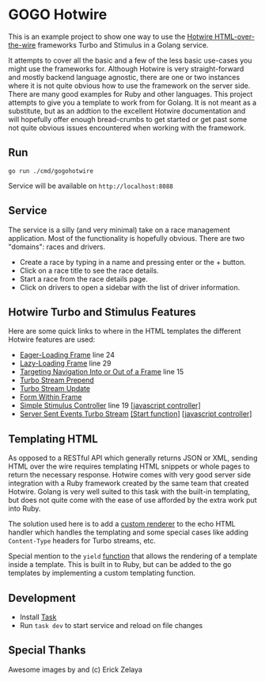 # GOGO Hotwire

This is an example project to show one way to use the [Hotwire HTML-over-the-wire](https://hotwired.dev) frameworks
Turbo and Stimulus in a Golang service.

It attempts to cover all the basic and a few of the less basic use-cases you might use the frameworks
for. Although Hotwire is very straight-forward and mostly backend language agnostic, there are one or two
instances where it is not quite obvious how to use the framework on the server side. There are many good examples
for Ruby and other languages. This project attempts to give you a template to work from for Golang.
It is not meant as a substitute, but as an addtion to the excellent Hotwire documentation and
will hopefully offer enough bread-crumbs to get started or get past some not quite obvious issues encountered when
working with the framework.

## Run

```shell
go run ./cmd/gogohotwire
``` 

Service will be available on `http://localhost:8088`

## Service

The service is a silly (and very minimal) take on a race management application. Most of the functionality is hopefully obvious.
There are two "domains": races and drivers.

- Create a race by typing in a name and pressing enter or the + button.
- Click on a race title to see the race details.
- Start a race from the race details page.
- Click on drivers to open a sidebar with the list of driver information.

## Hotwire Turbo and Stimulus Features

Here are some quick links to where in the HTML templates the different Hotwire features are used:

- [Eager-Loading Frame](internal/app/views/application.html) line 24
- [Lazy-Loading Frame](internal/app/views/application.html) line 29
- [Targeting Navigation Into or Out of a Frame](internal/app/views/application.html) line 15
- [Turbo Stream Prepend](races/views/add_race.stream.html)
- [Turbo Stream Update](races/views/race_details.stream.html)
- [Form Within Frame](races/views/list.html)
- [Simple Stimulus Controller](internal/app/views/application.html) line 19 
  [[javascript controller]](assets/js/src/controllers/toggle_drivers_controller.ts)
- [Server Sent Events Turbo Stream](races/views/race_running.partial.html)
  [[Start function]](races/service_model.go) [[javascript controller]](assets/js/src/controllers/race_update_controller.ts)

## Templating HTML

As opposed to a RESTful API which generally returns JSON or XML, sending HTML over the wire requires templating HTML
snippets or whole pages to return the necessary response. Hotwire comes with very good server side integration with a
Ruby framework created by the same team that created Hotwire. Golang is very well suited to this task with the built-in
templating, but does not quite come with the ease of use afforded by the extra work put into Ruby.

The solution used here is to add a [custom renderer](internal/template/template.go) to the echo HTML handler which
handles the templating and some special cases like adding `Content-Type` headers for Turbo streams, etc.

Special mention to the `yield` [function](internal/template/tools.go) that allows the rendering of a template inside a
template. This is built in to Ruby, but can be added to the go templates by implementing a custom templating function.

## Development

- Install [Task](https://taskfile.dev)
- Run `task dev` to start service and reload on file changes

## Special Thanks

Awesome images by and (c) Erick Zelaya
